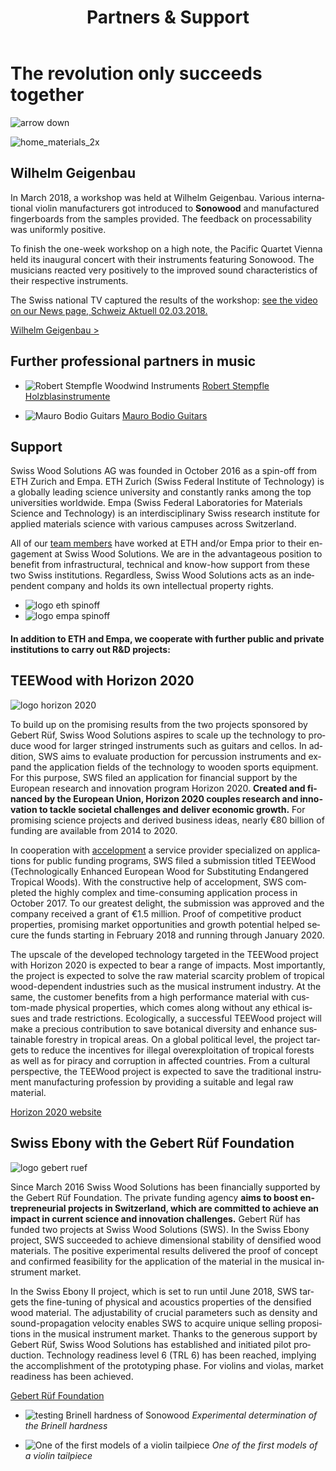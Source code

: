 ﻿---
lang: en
title: 'Partners & Support'
order: 3
---

<div class="full-width-kenburns">
<div class="wrap-bg-image">

# The revolution only succeeds together

![arrow down](/assets/images/arrow-d-white.svg)
</div>
<img srcset="/assets/images/home_materials_2x.jpg"
     src="/assets/images/partner_cover.jpg" alt="home_materials_2x">
</div>

<div class="full-width">
<div class="wrap">


## Wilhelm Geigenbau

In March 2018, a workshop was held at Wilhelm Geigenbau. Various
international violin manufacturers got introduced to **Sonowood** and
manufactured fingerboards from the samples provided. The feedback on
processability was uniformly positive.

To finish the one-week workshop on a high note, the Pacific Quartet
Vienna held its inaugural concert with their instruments featuring
Sonowood. The musicians reacted very positively to the improved sound
characteristics of their respective instruments.

The Swiss national TV captured the results of the workshop: [see the
video on our News page, Schweiz Aktuell 02.03.2018.](/en/media)

<a class="btn -red" href="http://www.wilhelm-geigenbau.ch/index.php?id=1017" target="_blank">Wilhelm Geigenbau ></a>

</div>
</div>

<div class="full-width-grey">
<div class="wrap -cols2">

## Further professional partners in music

  - ![Robert Stempfle Woodwind Instruments](/assets/images/partner_stempfle.jpg)
    <a href="https://stempfle.ch" target="_blank">Robert Stempfle Holzblasinstrumente</a>

  - ![Mauro Bodio Guitars](/assets/images/partner_bodio.jpg)
    <a href="https://bodio-guitars.com" target="_blank">Mauro Bodio Guitars</a>

</div>
</div>

<div class="full-width">
<div class="wrap -cols2">

## Support

Swiss Wood Solutions AG was founded in October 2016 as a spin-off from
ETH Zurich and Empa. ETH Zurich (Swiss Federal Institute of Technology)
is a globally leading science university and constantly ranks among the
top universities worldwide. Empa (Swiss Federal Laboratories for
Materials Science and Technology) is an interdisciplinary Swiss research
institute for applied materials science with various campuses across
Switzerland.

All of our <a href="/en/about/">team members</a> have worked at ETH and/or Empa prior to their
engagement at Swiss Wood Solutions. We are in the advantageous position
to benefit from infrastructural, technical and know-how support from
these two Swiss institutions. Regardless, Swiss Wood Solutions acts as
an independent company and holds its own intellectual property
rights.

  - ![logo eth spinoff](/assets/images/support_eth.jpg)
  - ![logo empa spinoff](/assets/images/support_empa.jpg)

</div>
</div>

<div class="full-width-grey">
<div class="wrap">

#### In addition to ETH and Empa, we cooperate with further public and private institutions to carry out R\&D projects:

## TEEWood with Horizon 2020

![logo horizon 2020](/assets/images/support_horizon2020.png)

To build up on the promising results from the two projects sponsored by
Gebert Rüf, Swiss Wood Solutions aspires to scale up the technology to
produce wood for larger stringed instruments such as guitars and cellos.
In addition, SWS aims to evaluate production for percussion instruments
and expand the application fields of the technology to wooden sports
equipment. For this purpose, SWS filed an application for financial
support by the European research and innovation program Horizon 2020.
**Created and financed by the European Union, Horizon 2020 couples
research and innovation to tackle societal challenges and deliver
economic growth.** For promising science projects and derived business
ideas, nearly €80 billion of funding are available from 2014 to 2020.

In cooperation with [accelopment](http://www.accelopment.com) a service
provider specialized on applications for public funding programs, SWS
filed a submission titled TEEWood (Technologically Enhanced European
Wood for Substituting Endangered Tropical Woods). With the constructive
help of accelopment, SWS completed the highly complex and time-consuming
application process in October 2017. To our greatest delight, the
submission was approved and the company received a grant of €1.5
million. Proof of competitive product properties, promising market
opportunities and growth potential helped secure the funds starting in
February 2018 and running through January 2020.

The upscale of the developed technology targeted in the TEEWood project
with Horizon 2020 is expected to bear a range of impacts. Most
importantly, the project is expected to solve the raw material scarcity
problem of tropical wood-dependent industries such as the musical
instrument industry. At the same, the customer benefits from a high
performance material with custom-made physical properties, which comes
along without any ethical issues and trade restrictions. Ecologically, a
successful TEEWood project will make a precious contribution to save
botanical diversity and enhance sustainable forestry in tropical areas.
On a global political level, the project targets to reduce the
incentives for illegal overexploitation of tropical forests as well as
for piracy and corruption in affected countries. From a cultural
perspective, the TEEWood project is expected to save the traditional
instrument manufacturing profession by providing a suitable and legal
raw material.

[Horizon 2020
website](https://ec.europa.eu/programmes/horizon2020/what-horizon-2020)

</div>
</div>

<div class="full-width">
<div class="wrap -cols2">

## Swiss Ebony with the Gebert Rüf Foundation

![logo gebert ruef](/assets/images/support_gebertruef.png)

Since March 2016 Swiss Wood Solutions has been financially supported by
the Gebert Rüf Foundation. The private funding agency **aims to boost
entrepreneurial projects in Switzerland, which are committed to achieve
an impact in current science and innovation challenges.** Gebert Rüf has
funded two projects at Swiss Wood Solutions (SWS). In the Swiss Ebony
project, SWS succeeded to achieve dimensional stability of densified
wood materials. The positive experimental results delivered the proof of
concept and confirmed feasibility for the application of the material in
the musical instrument market.

In the Swiss Ebony II project, which is set to run until June 2018, SWS
targets the fine-tuning of physical and acoustics properties of the
densified wood material. The adjustability of crucial parameters such as
density and sound-propagation velocity enables SWS to acquire unique
selling propositions in the musical instrument market. Thanks to the
generous support by Gebert Rüf, Swiss Wood Solutions has established and
initiated pilot production. Technology readiness level 6 (TRL 6) has
been reached, implying the accomplishment of the prototyping phase. For
violins and violas, market readiness has been achieved.

[Gebert Rüf Foundation](https://www.grstiftung.ch/de.html)

- ![testing Brinell hardness of Sonowood](/assets/images/support_brinell.jpg)
  *Experimental determination of the Brinell hardness*

- ![One of the first models of a violin tailpiece](/assets/images/support_example.jpg)
  *One of the first models of a violin tailpiece*

</div>
</div>
